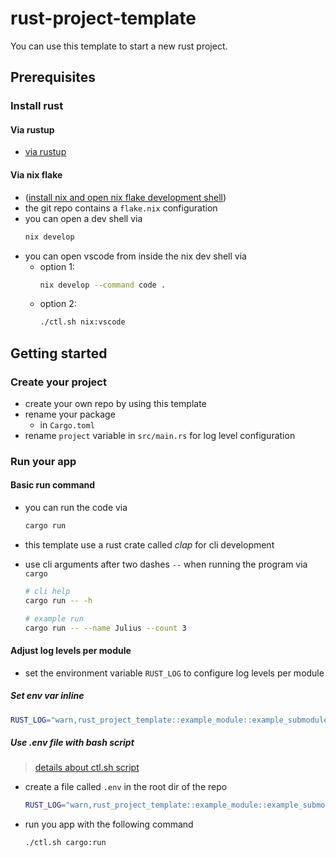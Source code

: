 # rust-project-template

You can use this template to start a new rust project.

## Prerequisites

### Install rust

#### Via rustup

- [via rustup](https://www.rust-lang.org/tools/install)

#### Via nix flake

- ([install nix and open nix flake development shell](https://www.juliusunscripted.com/posts/configure-nix-flake-development-shell/))
- the git repo contains a `flake.nix` configuration
- you can open a dev shell via
	```bash
	nix develop
	```
- you can open vscode from inside the nix dev shell via
	- option 1:
		```bash
		nix develop --command code .
		```
	- option 2:
		```bash
		./ctl.sh nix:vscode
		```


## Getting started

### Create your project

- create your own repo by using this template
- rename your package
	- in `Cargo.toml`
- rename `project` variable in `src/main.rs` for log level configuration

### Run your app

#### Basic run command

- you can run the code via
	```bash
	cargo run
	```

- this template use a rust crate called *clap* for cli development
- use cli arguments after two dashes `--` when running the program via `cargo`
	```bash
	# cli help
	cargo run -- -h

	# example run
	cargo run -- --name Julius --count 3
	```


#### Adjust log levels per module

- set the environment variable `RUST_LOG` to configure log levels per module

##### Set env var inline

```bash
RUST_LOG="warn,rust_project_template::example_module::example_submodule=debug" cargo run
```

##### Use .env file with bash script

> [details about ctl.sh script](https://www.juliusunscripted.com/bash-script-with-env-file-variables-and-commands/)

- create a file called `.env` in the root dir of the repo
	```bash
	RUST_LOG="warn,rust_project_template::example_module::example_submodule=debug"
	```
- run you app with the following command
	```bash
	./ctl.sh cargo:run
	```
